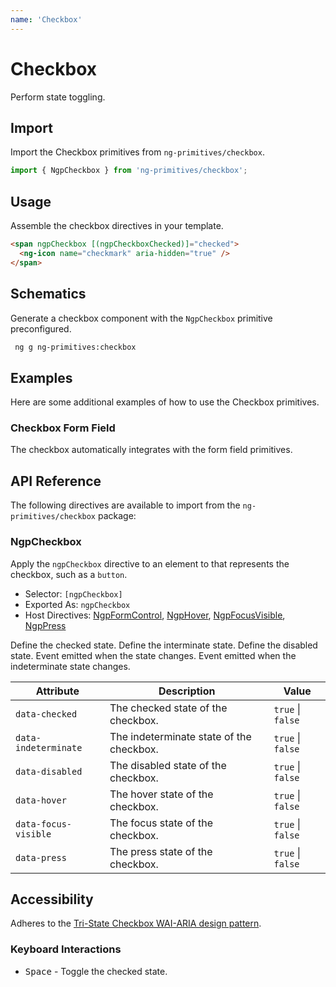 ```yaml
---
name: 'Checkbox'
---
```


# Checkbox

Perform state toggling.

<docs-example name="checkbox"></docs-example>

## Import

Import the Checkbox primitives from `ng-primitives/checkbox`.

```ts
import { NgpCheckbox } from 'ng-primitives/checkbox';
```

## Usage

Assemble the checkbox directives in your template.

```html
<span ngpCheckbox [(ngpCheckboxChecked)]="checked">
  <ng-icon name="checkmark" aria-hidden="true" />
</span>
```

## Schematics

Generate a checkbox component with the `NgpCheckbox` primitive preconfigured.

```bash npm
 ng g ng-primitives:checkbox
```

## Examples

Here are some additional examples of how to use the Checkbox primitives.

### Checkbox Form Field

The checkbox automatically integrates with the form field primitives.

<docs-example name="checkbox-form-field"></docs-example>

## API Reference

The following directives are available to import from the `ng-primitives/checkbox` package:

### NgpCheckbox

Apply the `ngpCheckbox` directive to an element to that represents the checkbox, such as a `button`.

- Selector: `[ngpCheckbox]`
- Exported As: `ngpCheckbox`
- Host Directives: [NgpFormControl](/primitives/form-field), [NgpHover](/interactions/hover), [NgpFocusVisible](/interactions/focus-visible), [NgpPress](/interactions/press)

<response-field name="ngpCheckboxChecked" type="boolean" default="false">
  Define the checked state.
</response-field>

<response-field name="ngpCheckboxIndeterminate" type="boolean" default="false">
  Define the interminate state.
</response-field>

<response-field name="ngpCheckboxDisabled" type="boolean" default="false">
  Define the disabled state.
</response-field>

<response-field name="ngpCheckboxCheckedChange" type="boolean">
  Event emitted when the state changes.
</response-field>

<response-field name="ngpCheckboxIndeterminateChange" type="boolean">
  Event emitted when the indeterminate state changes.
</response-field>

| Attribute            | Description                              | Value             |
| -------------------- | ---------------------------------------- | ----------------- |
| `data-checked`       | The checked state of the checkbox.       | `true` \| `false` |
| `data-indeterminate` | The indeterminate state of the checkbox. | `true` \| `false` |
| `data-disabled`      | The disabled state of the checkbox.      | `true` \| `false` |
| `data-hover`         | The hover state of the checkbox.         | `true` \| `false` |
| `data-focus-visible` | The focus state of the checkbox.         | `true` \| `false` |
| `data-press`         | The press state of the checkbox.         | `true` \| `false` |

## Accessibility

Adheres to the [Tri-State Checkbox WAI-ARIA design pattern](https://www.w3.org/WAI/ARIA/apg/patterns/checkbox).

### Keyboard Interactions

- <kbd>Space</kbd> - Toggle the checked state.
